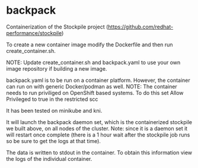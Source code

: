 # backpack
Containerization of the Stockpile project (https://github.com/redhat-performance/stockpile)

To create a new container image modify the Dockerfile and then run create_container.sh.

NOTE: Update create_container.sh and backpack.yaml to use your own image repository if building a new image.

backpack.yaml is to be run on a container platform. However, the container can
run on with generic Docker/podman as well.
NOTE: The container needs to run priviliged on OpenShift based systems.
To do this set Allow Privileged to true in the restricted scc

It has been tested on minikube and kni.

It will launch the backpack daemon set, which is the containerized stockpile 
we built above, on all nodes of the cluster. 
Note: since it is a daemon set it will restart once complete (there is a 1 hour
wait after the stockpile job runs so be sure to get the logs at that time).

The data is written to stdout in the container. To obtain this information view the logs of the individual container.

